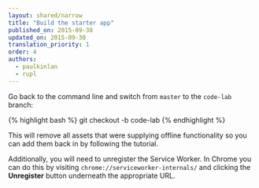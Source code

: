 ```yaml
---
layout: shared/narrow
title: "Build the starter app"
published_on: 2015-09-30
updated_on: 2015-09-30
translation_priority: 1
order: 4
authors:
  - paulkinlan
  - rupl
---
```



Go back to the command line and switch from `master` to the `code-lab` branch:

{% highlight bash %}
git checkout -b code-lab
{% endhighlight %}

This will remove all assets that were supplying offline functionality so you can add them back in by following the tutorial.

Additionally, you will need to unregister the Service Worker. In Chrome you can do this by visiting `chrome://serviceworker-internals/` and clicking the **Unregister** button underneath the appropriate URL.


